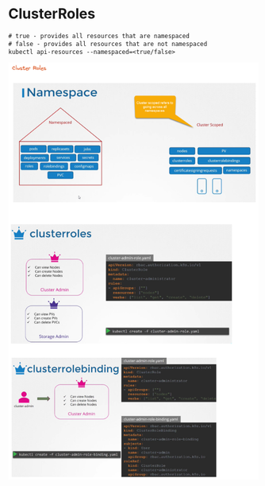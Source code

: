 # ClusterRoles



```shell
# true - provides all resources that are namespaced
# false - provides all resources that are not namespaced
kubectl api-resources --namespaced=<true/false>
```

![Alt text](images/clusterroles.png "Cluster Roles")